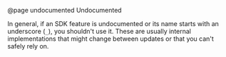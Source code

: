 @page undocumented Undocumented

In general, if an SDK feature is undocumented or its name starts with an underscore (`_`), you shouldn't use it. These are usually internal implementations that might change between updates or that you can't safely rely on.
